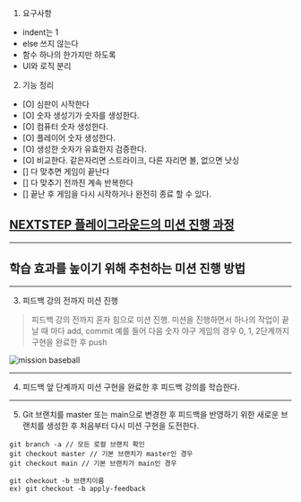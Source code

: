 1. 요구사항
- indent는 1
- else 쓰지 않는다
- 함수 하나의 한가지만 하도록
- UI와 로직 분리

2. 기능 정리
- [O] 심판이 시작한다
- [O] 숫자 생성기가 숫자를 생성한다. 
- [O] 컴퓨터 숫자 생성한다.
- [O] 플레이어 숫자 생성한다.
- [O] 생성한 숫자가 유효한지 검증한다.
- [O] 비교한다. 같은자리면 스트라이크, 다른 자리면 볼, 없으면 낫싱
- [] 다 맞추면 게임이 끝난다
- [] 다 맞추기 전까진 계속 반복한다
- [] 끝난 후 게임을 다시 시작하거나 완전히 종료 할 수 있다.

## [NEXTSTEP 플레이그라운드의 미션 진행 과정](https://github.com/next-step/nextstep-docs/blob/master/playground/README.md)

---
## 학습 효과를 높이기 위해 추천하는 미션 진행 방법

---
3. 피드백 강의 전까지 미션 진행 
> 피드백 강의 전까지 혼자 힘으로 미션 진행. 미션을 진행하면서 하나의 작업이 끝날 때 마다 add, commit
> 예를 들어 다음 숫자 야구 게임의 경우 0, 1, 2단계까지 구현을 완료한 후 push

![mission baseball](https://raw.githubusercontent.com/next-step/nextstep-docs/master/playground/images/mission_baseball.png)

---
4. 피드백 앞 단계까지 미션 구현을 완료한 후 피드백 강의를 학습한다.

---
5. Git 브랜치를 master 또는 main으로 변경한 후 피드백을 반영하기 위한 새로운 브랜치를 생성한 후 처음부터 다시 미션 구현을 도전한다.

```
git branch -a // 모든 로컬 브랜치 확인
git checkout master // 기본 브랜치가 master인 경우
git checkout main // 기본 브랜치가 main인 경우

git checkout -b 브랜치이름
ex) git checkout -b apply-feedback
```
